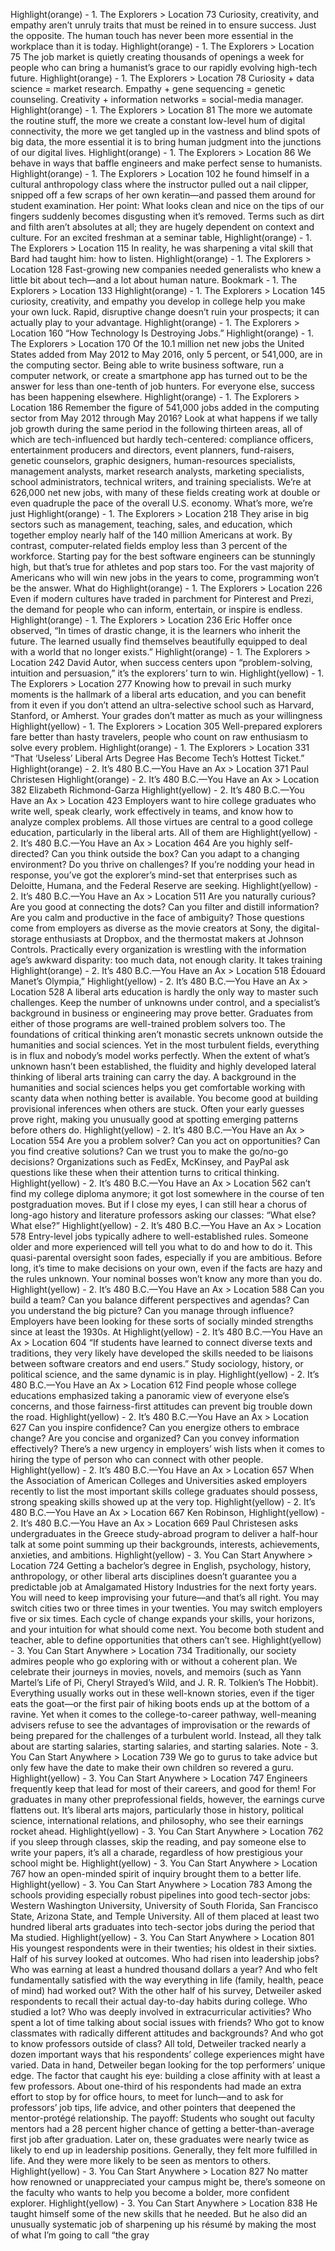 
Highlight(orange) - 1. The Explorers > Location 73
Curiosity, creativity, and empathy aren’t unruly traits that must be reined in to ensure success. Just the opposite. The human touch has never been more essential in the workplace than it is today.
Highlight(orange) - 1. The Explorers > Location 75
The job market is quietly creating thousands of openings a week for people who can bring a humanist’s grace to our rapidly evolving high-tech future.
Highlight(orange) - 1. The Explorers > Location 78
Curiosity + data science = market research. Empathy + gene sequencing = genetic counseling. Creativity + information networks = social-media manager.
Highlight(orange) - 1. The Explorers > Location 81
The more we automate the routine stuff, the more we create a constant low-level hum of digital connectivity, the more we get tangled up in the vastness and blind spots of big data, the more essential it is to bring human judgment into the junctions of our digital lives.
Highlight(orange) - 1. The Explorers > Location 86
We behave in ways that baffle engineers and make perfect sense to humanists.
Highlight(orange) - 1. The Explorers > Location 102
he found himself in a cultural anthropology class where the instructor pulled out a nail clipper, snipped off a few scraps of her own keratin—and passed them around for student examination. Her point: What looks clean and nice on the tips of our fingers suddenly becomes disgusting when it’s removed. Terms such as dirt and filth aren’t absolutes at all; they are hugely dependent on context and culture. For an excited freshman at a seminar table,
Highlight(orange) - 1. The Explorers > Location 115
In reality, he was sharpening a vital skill that Bard had taught him: how to listen.
Highlight(orange) - 1. The Explorers > Location 128
Fast-growing new companies needed generalists who knew a little bit about tech—and a lot about human nature.
Bookmark - 1. The Explorers > Location 133
Highlight(orange) - 1. The Explorers > Location 145
curiosity, creativity, and empathy you develop in college help you make your own luck. Rapid, disruptive change doesn’t ruin your prospects; it can actually play to your advantage.
Highlight(orange) - 1. The Explorers > Location 160
“How Technology Is Destroying Jobs.”
Highlight(orange) - 1. The Explorers > Location 170
Of the 10.1 million net new jobs the United States added from May 2012 to May 2016, only 5 percent, or 541,000, are in the computing sector. Being able to write business software, run a computer network, or create a smartphone app has turned out to be the answer for less than one-tenth of job hunters. For everyone else, success has been happening elsewhere.
Highlight(orange) - 1. The Explorers > Location 186
Remember the figure of 541,000 jobs added in the computing sector from May 2012 through May 2016? Look at what happens if we tally job growth during the same period in the following thirteen areas, all of which are tech-influenced but hardly tech-centered: compliance officers, entertainment producers and directors, event planners, fund-raisers, genetic counselors, graphic designers, human-resources specialists, management analysts, market research analysts, marketing specialists, school administrators, technical writers, and training specialists. We’re at 626,000 net new jobs, with many of these fields creating work at double or even quadruple the pace of the overall U.S. economy. What’s more, we’re just
Highlight(orange) - 1. The Explorers > Location 218
They arise in big sectors such as management, teaching, sales, and education, which together employ nearly half of the 140 million Americans at work. By contrast, computer-related fields employ less than 3 percent of the workforce. Starting pay for the best software engineers can be stunningly high, but that’s true for athletes and pop stars too. For the vast majority of Americans who will win new jobs in the years to come, programming won’t be the answer. What do
Highlight(orange) - 1. The Explorers > Location 226
Even if modern cultures have traded in parchment for Pinterest and Prezi, the demand for people who can inform, entertain, or inspire is endless.
Highlight(orange) - 1. The Explorers > Location 236
Eric Hoffer once observed, “In times of drastic change, it is the learners who inherit the future. The learned usually find themselves beautifully equipped to deal with a world that no longer exists.”
Highlight(orange) - 1. The Explorers > Location 242
David Autor, when success centers upon “problem-solving, intuition and persuasion,” it’s the explorers’ turn to win.
Highlight(yellow) - 1. The Explorers > Location 277
Knowing how to prevail in such murky moments is the hallmark of a liberal arts education, and you can benefit from it even if you don’t attend an ultra-selective school such as Harvard, Stanford, or Amherst. Your grades don’t matter as much as your willingness
Highlight(yellow) - 1. The Explorers > Location 305
Well-prepared explorers fare better than hasty travelers, people who count on raw enthusiasm to solve every problem.
Highlight(orange) - 1. The Explorers > Location 331
“That ‘Useless’ Liberal Arts Degree Has Become Tech’s Hottest Ticket.”
Highlight(orange) - 2. It’s 480 B.C.—You Have an Ax > Location 371
Paul Christesen
Highlight(orange) - 2. It’s 480 B.C.—You Have an Ax > Location 382
Elizabeth Richmond-Garza
Highlight(yellow) - 2. It’s 480 B.C.—You Have an Ax > Location 423
Employers want to hire college graduates who write well, speak clearly, work effectively in teams, and know how to analyze complex problems. All those virtues are central to a good college education, particularly in the liberal arts. All of them are
Highlight(yellow) - 2. It’s 480 B.C.—You Have an Ax > Location 464
Are you highly self-directed? Can you think outside the box? Can you adapt to a changing environment? Do you thrive on challenges? If you’re nodding your head in response, you’ve got the explorer’s mind-set that enterprises such as Deloitte, Humana, and the Federal Reserve are seeking.
Highlight(yellow) - 2. It’s 480 B.C.—You Have an Ax > Location 511
Are you naturally curious? Are you good at connecting the dots? Can you filter and distill information? Are you calm and productive in the face of ambiguity? Those questions come from employers as diverse as the movie creators at Sony, the digital-storage enthusiasts at Dropbox, and the thermostat makers at Johnson Controls. Practically every organization is wrestling with the information age’s awkward disparity: too much data, not enough clarity. It takes training
Highlight(orange) - 2. It’s 480 B.C.—You Have an Ax > Location 518
Édouard Manet’s Olympia,”
Highlight(yellow) - 2. It’s 480 B.C.—You Have an Ax > Location 528
A liberal arts education is hardly the only way to master such challenges. Keep the number of unknowns under control, and a specialist’s background in business or engineering may prove better. Graduates from either of those programs are well-trained problem solvers too. The foundations of critical thinking aren’t monastic secrets unknown outside the humanities and social sciences. Yet in the most turbulent fields, everything is in flux and nobody’s model works perfectly. When the extent of what’s unknown hasn’t been established, the fluidity and highly developed lateral thinking of liberal arts training can carry the day. A background in the humanities and social sciences helps you get comfortable working with scanty data when nothing better is available. You become good at building provisional inferences when others are stuck. Often your early guesses prove right, making you unusually good at spotting emerging patterns before others do.
Highlight(yellow) - 2. It’s 480 B.C.—You Have an Ax > Location 554
Are you a problem solver? Can you act on opportunities? Can you find creative solutions? Can we trust you to make the go/no-go decisions? Organizations such as FedEx, McKinsey, and PayPal ask questions like these when their attention turns to critical thinking.
Highlight(yellow) - 2. It’s 480 B.C.—You Have an Ax > Location 562
can’t find my college diploma anymore; it got lost somewhere in the course of ten postgraduation moves. But if I close my eyes, I can still hear a chorus of long-ago history and literature professors asking our classes: “What else? What else?”
Highlight(yellow) - 2. It’s 480 B.C.—You Have an Ax > Location 578
Entry-level jobs typically adhere to well-established rules. Someone older and more experienced will tell you what to do and how to do it. This quasi-parental oversight soon fades, especially if you are ambitious. Before long, it’s time to make decisions on your own, even if the facts are hazy and the rules unknown. Your nominal bosses won’t know any more than you do.
Highlight(yellow) - 2. It’s 480 B.C.—You Have an Ax > Location 588
Can you build a team? Can you balance different perspectives and agendas? Can you understand the big picture? Can you manage through influence? Employers have been looking for these sorts of socially minded strengths since at least the 1930s. At
Highlight(yellow) - 2. It’s 480 B.C.—You Have an Ax > Location 604
“If students have learned to connect diverse texts and traditions, they very likely have developed the skills needed to be liaisons between software creators and end users.” Study sociology, history, or political science, and the same dynamic is in play.
Highlight(yellow) - 2. It’s 480 B.C.—You Have an Ax > Location 612
Find people whose college educations emphasized taking a panoramic view of everyone else’s concerns, and those fairness-first attitudes can prevent big trouble down the road.
Highlight(yellow) - 2. It’s 480 B.C.—You Have an Ax > Location 627
Can you inspire confidence? Can you energize others to embrace change? Are you concise and organized? Can you convey information effectively? There’s a new urgency in employers’ wish lists when it comes to hiring the type of person who can connect with other people.
Highlight(yellow) - 2. It’s 480 B.C.—You Have an Ax > Location 657
When the Association of American Colleges and Universities asked employers recently to list the most important skills college graduates should possess, strong speaking skills showed up at the very top.
Highlight(yellow) - 2. It’s 480 B.C.—You Have an Ax > Location 667
Ken Robinson,
Highlight(yellow) - 2. It’s 480 B.C.—You Have an Ax > Location 669
Paul Christesen asks undergraduates in the Greece study-abroad program to deliver a half-hour talk at some point summing up their backgrounds, interests, achievements, anxieties, and ambitions.
Highlight(yellow) - 3. You Can Start Anywhere > Location 724
Getting a bachelor’s degree in English, psychology, history, anthropology, or other liberal arts disciplines doesn’t guarantee you a predictable job at Amalgamated History Industries for the next forty years. You will need to keep improvising your future—and that’s all right. You may switch cities two or three times in your twenties. You may switch employers five or six times. Each cycle of change expands your skills, your horizons, and your intuition for what should come next. You become both student and teacher, able to define opportunities that others can’t see.
Highlight(yellow) - 3. You Can Start Anywhere > Location 734
Traditionally, our society admires people who go exploring with or without a coherent plan. We celebrate their journeys in movies, novels, and memoirs (such as Yann Martel’s Life of Pi, Cheryl Strayed’s Wild, and J. R. R. Tolkien’s The Hobbit). Everything usually works out in these well-known stories, even if the tiger eats the goat—or the first pair of hiking boots ends up at the bottom of a ravine. Yet when it comes to the college-to-career pathway, well-meaning advisers refuse to see the advantages of improvisation or the rewards of being prepared for the challenges of a turbulent world. Instead, all they talk about are starting salaries, starting salaries, and starting salaries.
Note - 3. You Can Start Anywhere > Location 739
We go to gurus to take advice but only few have the date to make their own children so revered a guru.
Highlight(yellow) - 3. You Can Start Anywhere > Location 747
Engineers frequently keep that lead for most of their careers, and good for them! For graduates in many other preprofessional fields, however, the earnings curve flattens out. It’s liberal arts majors, particularly those in history, political science, international relations, and philosophy, who see their earnings rocket ahead.
Highlight(yellow) - 3. You Can Start Anywhere > Location 762
if you sleep through classes, skip the reading, and pay someone else to write your papers, it’s all a charade, regardless of how prestigious your school might be.
Highlight(yellow) - 3. You Can Start Anywhere > Location 767
how an open-minded spirit of inquiry brought them to a better life.
Highlight(yellow) - 3. You Can Start Anywhere > Location 783
Among the schools providing especially robust pipelines into good tech-sector jobs: Western Washington University, University of South Florida, San Francisco State, Arizona State, and Temple University. All of them placed at least two hundred liberal arts graduates into tech-sector jobs during the period that Ma studied.
Highlight(yellow) - 3. You Can Start Anywhere > Location 801
His youngest respondents were in their twenties; his oldest in their sixties. Half of his survey looked at outcomes. Who had risen into leadership jobs? Who was earning at least a hundred thousand dollars a year? And who felt fundamentally satisfied with the way everything in life (family, health, peace of mind) had worked out? With the other half of his survey, Detweiler asked respondents to recall their actual day-to-day habits during college. Who studied a lot? Who was deeply involved in extracurricular activities? Who spent a lot of time talking about social issues with friends? Who got to know classmates with radically different attitudes and backgrounds? And who got to know professors outside of class? All told, Detweiler tracked nearly a dozen important ways that his respondents’ college experiences might have varied. Data in hand, Detweiler began looking for the top performers’ unique edge. The factor that caught his eye: building a close affinity with at least a few professors. About one-third of his respondents had made an extra effort to stop by for office hours, to meet for lunch—and to ask for professors’ job tips, life advice, and other pointers that deepened the mentor-protégé relationship. The payoff: Students who sought out faculty mentors had a 28 percent higher chance of getting a better-than-average first job after graduation. Later on, these graduates were nearly twice as likely to end up in leadership positions. Generally, they felt more fulfilled in life. And they were more likely to be seen as mentors to others.
Highlight(yellow) - 3. You Can Start Anywhere > Location 827
No matter how renowned or unappreciated your campus might be, there’s someone on the faculty who wants to help you become a bolder, more confident explorer.
Highlight(yellow) - 3. You Can Start Anywhere > Location 838
He taught himself some of the new skills that he needed. But he also did an unusually systematic job of sharpening up his résumé by making the most of what I’m going to call “the gray


